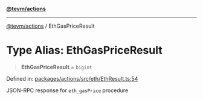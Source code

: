 [**@tevm/actions**](../README.md)

***

[@tevm/actions](../globals.md) / EthGasPriceResult

# Type Alias: EthGasPriceResult

> **EthGasPriceResult** = `bigint`

Defined in: [packages/actions/src/eth/EthResult.ts:54](https://github.com/evmts/tevm-monorepo/blob/main/packages/actions/src/eth/EthResult.ts#L54)

JSON-RPC response for `eth_gasPrice` procedure
